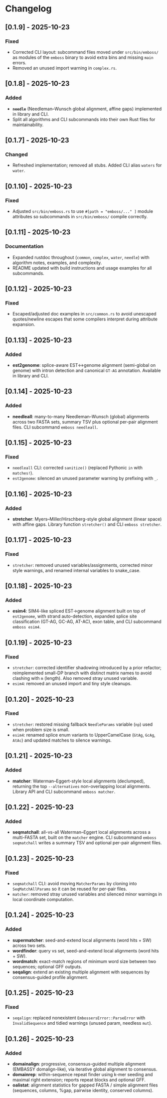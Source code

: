 # Changelog

## [0.1.9] - 2025-10-23
### Fixed
- Corrected CLI layout: subcommand files moved under `src/bin/emboss/` as modules of the `emboss` binary to avoid extra bins and missing `main` errors.
- Removed an unused import warning in `complex.rs`.

## [0.1.8] - 2025-10-23
### Added
- **`needle`** (Needleman–Wunsch global alignment, affine gaps) implemented in library and CLI.
- Split all algorithms and CLI subcommands into their own Rust files for maintainability.

## [0.1.7] - 2025-10-23
### Changed
- Refreshed implementation; removed all stubs. Added CLI alias `waters` for `water`.

## [0.1.10] - 2025-10-23
### Fixed
- Adjusted `src/bin/emboss.rs` to use `#[path = "emboss/..." ]` module attributes so subcommands in `src/bin/emboss/` compile correctly.

## [0.1.11] - 2025-10-23
### Documentation
- Expanded rustdoc throughout (`common`, `complex`, `water`, `needle`) with algorithm notes, examples, and complexity.
- README updated with build instructions and usage examples for all subcommands.

## [0.1.12] - 2025-10-23
### Fixed
- Escaped/adjusted doc examples in `src/common.rs` to avoid unescaped quotes/newline escapes that some compilers interpret during attribute expansion.

## [0.1.13] - 2025-10-23
### Added
- **est2genome**: splice-aware EST↔genome alignment (semi-global on genome) with intron detection and canonical `GT-AG` annotation. Available in library and CLI.

## [0.1.14] - 2025-10-23
### Added
- **needleall**: many-to-many Needleman–Wunsch (global) alignments across two FASTA sets, summary TSV plus optional per-pair alignment files. CLI subcommand `emboss needleall`.

## [0.1.15] - 2025-10-23
### Fixed
- `needleall` CLI: corrected `sanitize()` (replaced Pythonic `in` with `matches!`).
- `est2genome`: silenced an unused parameter warning by prefixing with `_`.

## [0.1.16] - 2025-10-23
### Added
- **stretcher**: Myers–Miller/Hirschberg-style global alignment (linear space) with affine gaps.
  Library function `stretcher()` and CLI `emboss stretcher`.

## [0.1.17] - 2025-10-23
### Fixed
- `stretcher`: removed unused variables/assignments, corrected minor style warnings, and renamed internal variables to snake_case.

## [0.1.18] - 2025-10-23
### Added
- **esim4**: SIM4-like spliced EST→genome alignment built on top of `est2genome`, with strand auto-detection, expanded splice site classification (GT-AG, GC-AG, AT-AC), exon table, and CLI subcommand `emboss esim4`.

## [0.1.19] - 2025-10-23
### Fixed
- `stretcher`: corrected identifier shadowing introduced by a prior refactor; reimplemented small-DP branch with distinct matrix names to avoid clashing with `m` (length). Also removed stray unused variable.
- `esim4`: removed an unused import and tiny style cleanups.

## [0.1.20] - 2025-10-23
### Fixed
- `stretcher`: restored missing fallback `NeedleParams` variable (`np`) used when problem size is small.
- `esim4`: renamed splice enum variants to UpperCamelCase (`GtAg`, `GcAg`, `AtAc`) and updated matches to silence warnings.

## [0.1.21] - 2025-10-23
### Added
- **matcher**: Waterman–Eggert-style local alignments (declumped), returning the top `--alternatives` non-overlapping local alignments. Library API and CLI subcommand `emboss matcher`.

## [0.1.22] - 2025-10-23
### Added
- **seqmatchall**: all-vs-all Waterman–Eggert local alignments across a multi-FASTA set, built on the `matcher` engine. CLI subcommand `emboss seqmatchall` writes a summary TSV and optional per-pair alignment files.

## [0.1.23] - 2025-10-23
### Fixed
- `seqmatchall` CLI: avoid moving `MatcherParams` by cloning into `SeqMatchAllParams` so it can be reused for per-pair files.
- `matcher`: removed stray unused variables and silenced minor warnings in local coordinate computation.

## [0.1.24] - 2025-10-23
### Added
- **supermatcher**: seed-and-extend local alignments (word hits + SW) across two sets.
- **wordfinder**: query vs set, seed-and-extend local alignments (word hits + SW).
- **wordmatch**: exact-match regions of minimum word size between two sequences; optional GFF outputs.
- **seqalign**: extend an existing multiple alignment with sequences by consensus-guided profile alignment.

## [0.1.25] - 2025-10-23
### Fixed
- `seqalign`: replaced nonexistent `EmbossersError::ParseError` with `InvalidSequence` and tidied warnings (unused param, needless `mut`).

## [0.1.26] - 2025-10-23
### Added
- **domainalign**: progressive, consensus-guided multiple alignment (EMBASSY domalign-like), via iterative global alignment to consensus.
- **domainrep**: within-sequence repeat finder using k-mer seeding and maximal right extension; reports repeat blocks and optional GFF.
- **oalistat**: alignment statistics for gapped FASTA / simple alignment files (sequences, columns, %gap, pairwise identity, conserved columns).
